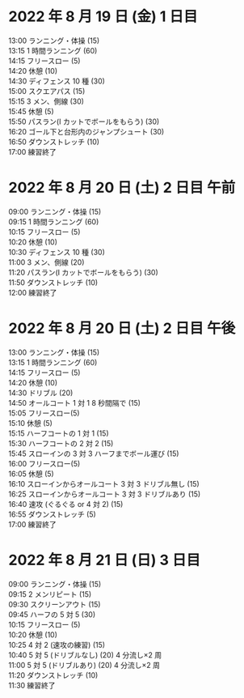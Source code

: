 # 2022 年 8 月 19 日 (金) 1 日目

13:00 ランニング・体操 (15)  
13:15 1 時間ランニング (60)  
14:15 フリースロー (5)  
14:20 休憩 (10)  
14:30 ディフェンス 10 種 (30)  
15:00 スクエアパス (15)  
15:15 3 メン、側線 (30)  
15:45 休憩 (5)  
15:50 パスラン(I カットでボールをもらう) (30)  
16:20 ゴール下と台形内のジャンプシュート (30)  
16:50 ダウンストレッチ (10)  
17:00 練習終了

# 2022 年 8 月 20 日 (土) 2 日目 午前

09:00 ランニング・体操 (15)  
09:15 1 時間ランニング (60)  
10:15 フリースロー (5)  
10:20 休憩 (10)  
10:30 ディフェンス 10 種 (30)  
11:00 3 メン、側線 (20)  
11:20 パスラン(I カットでボールをもらう) (30)  
11:50 ダウンストレッチ (10)  
12:00 練習終了

# 2022 年 8 月 20 日 (土) 2 日目 午後

13:00 ランニング・体操 (15)  
13:15 1 時間ランニング (60)  
14:15 フリースロー (5)  
14:20 休憩 (10)  
14:30 ドリブル (20)  
14:50 オールコート 1 対 1  8 秒間隔で (15)  
15:05 フリースロー(5)  
15:10 休憩 (5)  
15:15 ハーフコートの 1 対 1 (15)  
15:30 ハーフコートの 2 対 2 (15)  
15:45 スローインの 3 対 3 ハーフまでボール運び (15)  
16:00 フリースロー(5)  
16:05 休憩 (5)  
16:10 スローインからオールコート 3 対 3 ドリブル無し (15)  
16:25 スローインからオールコート 3 対 3 ドリブルあり (15)  
16:40 速攻 (ぐるぐる or 4 対 2) (15)  
16:55 ダウンストレッチ (5)  
17:00 練習終了

# 2022 年 8 月 21 日 (日) 3 日目

09:00 ランニング・体操 (15)  
09:15 2 メンリピート (15)  
09:30 スクリーンアウト (15)  
09:45 ハーフの 5 対 5 (30)  
10:15 フリースロー (5)  
10:20 休憩 (10)  
10:25 4 対 2 (速攻の練習) (15)  
10:40 5 対 5 (ドリブルなし) (20) 4 分流し×2 周  
11:00 5 対 5 (ドリブルあり) (20) 4 分流し×2 周  
11:20 ダウンストレッチ (10)  
11:30 練習終了
